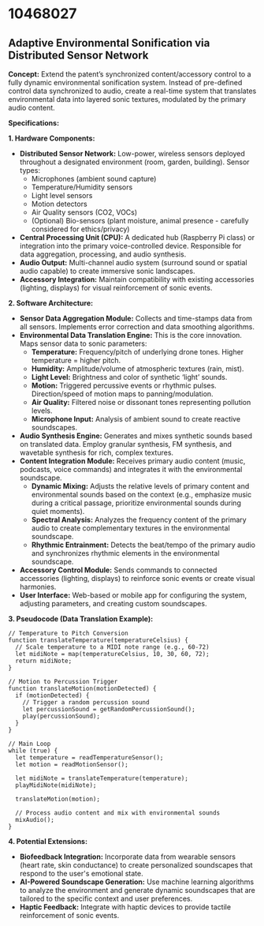 # 10468027

## Adaptive Environmental Sonification via Distributed Sensor Network

**Concept:** Extend the patent’s synchronized content/accessory control to a fully dynamic environmental sonification system. Instead of pre-defined control data synchronized to audio, create a real-time system that translates environmental data into layered sonic textures, modulated by the primary audio content.

**Specifications:**

**1. Hardware Components:**

*   **Distributed Sensor Network:** Low-power, wireless sensors deployed throughout a designated environment (room, garden, building). Sensor types:
    *   Microphones (ambient sound capture)
    *   Temperature/Humidity sensors
    *   Light level sensors
    *   Motion detectors
    *   Air Quality sensors (CO2, VOCs)
    *   (Optional) Bio-sensors (plant moisture, animal presence - carefully considered for ethics/privacy)
*   **Central Processing Unit (CPU):**  A dedicated hub (Raspberry Pi class) or integration into the primary voice-controlled device.  Responsible for data aggregation, processing, and audio synthesis.
*   **Audio Output:**  Multi-channel audio system (surround sound or spatial audio capable) to create immersive sonic landscapes.
*   **Accessory Integration:** Maintain compatibility with existing accessories (lighting, displays) for visual reinforcement of sonic events.

**2. Software Architecture:**

*   **Sensor Data Aggregation Module:** Collects and time-stamps data from all sensors. Implements error correction and data smoothing algorithms.
*   **Environmental Data Translation Engine:** This is the core innovation. Maps sensor data to sonic parameters:
    *   **Temperature:** Frequency/pitch of underlying drone tones. Higher temperature = higher pitch.
    *   **Humidity:** Amplitude/volume of atmospheric textures (rain, mist).
    *   **Light Level:** Brightness and color of synthetic ‘light’ sounds.
    *   **Motion:** Triggered percussive events or rhythmic pulses.  Direction/speed of motion maps to panning/modulation.
    *   **Air Quality:** Filtered noise or dissonant tones representing pollution levels.
    *   **Microphone Input:** Analysis of ambient sound to create reactive soundscapes.
*   **Audio Synthesis Engine:**  Generates and mixes synthetic sounds based on translated data. Employ granular synthesis, FM synthesis, and wavetable synthesis for rich, complex textures.
*   **Content Integration Module:** Receives primary audio content (music, podcasts, voice commands) and integrates it with the environmental soundscape.
    *   **Dynamic Mixing:**  Adjusts the relative levels of primary content and environmental sounds based on the context (e.g., emphasize music during a critical passage, prioritize environmental sounds during quiet moments).
    *   **Spectral Analysis:** Analyzes the frequency content of the primary audio to create complementary textures in the environmental soundscape.
    *   **Rhythmic Entrainment:**  Detects the beat/tempo of the primary audio and synchronizes rhythmic elements in the environmental soundscape.
*   **Accessory Control Module:** Sends commands to connected accessories (lighting, displays) to reinforce sonic events or create visual harmonies.
*   **User Interface:** Web-based or mobile app for configuring the system, adjusting parameters, and creating custom soundscapes.

**3. Pseudocode (Data Translation Example):**

```
// Temperature to Pitch Conversion
function translateTemperature(temperatureCelsius) {
  // Scale temperature to a MIDI note range (e.g., 60-72)
  let midiNote = map(temperatureCelsius, 10, 30, 60, 72);
  return midiNote;
}

// Motion to Percussion Trigger
function translateMotion(motionDetected) {
  if (motionDetected) {
    // Trigger a random percussion sound
    let percussionSound = getRandomPercussionSound();
    play(percussionSound);
  }
}

// Main Loop
while (true) {
  let temperature = readTemperatureSensor();
  let motion = readMotionSensor();

  let midiNote = translateTemperature(temperature);
  playMidiNote(midiNote);

  translateMotion(motion);

  // Process audio content and mix with environmental sounds
  mixAudio();
}
```

**4. Potential Extensions:**

*   **Biofeedback Integration:** Incorporate data from wearable sensors (heart rate, skin conductance) to create personalized soundscapes that respond to the user's emotional state.
*   **AI-Powered Soundscape Generation:** Use machine learning algorithms to analyze the environment and generate dynamic soundscapes that are tailored to the specific context and user preferences.
*   **Haptic Feedback:** Integrate with haptic devices to provide tactile reinforcement of sonic events.